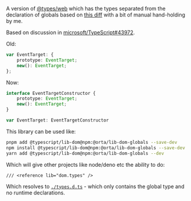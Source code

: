 A version of [@types/web](https://www.npmjs.com/package/@types/web) which has the types separated from the declaration of globals based on [this diff](https://github.com/microsoft/TypeScript-DOM-lib-generator/pull/new/split_types_2) with a bit of manual hand-holding by me.

Based on discussion in [microsoft/TypeScript#43972](https://github.com/microsoft/TypeScript/issues/43972#issuecomment-919403670).

Old:

```ts
var EventTarget: {
    prototype: EventTarget;
    new(): EventTarget;
};
```

Now:
```ts
interface EventTargetConstructor {
    prototype: EventTarget;
    new(): EventTarget;
}

var EventTarget: EventTargetConstructor
```

This library can be used like:

```sh
pnpm add @typescript/lib-dom@npm:@orta/lib-dom-globals --save-dev
npm install @typescript/lib-dom@npm:@orta/lib-dom-globals --save-dev
yarn add @typescript/lib-dom@npm:@orta/lib-dom-globals --dev
```


Which will give other projects like node/deno etc the ability to do:

```
/// <reference lib="dom.types" />
```

Which resolves to [`./types.d.ts`](./types.d.ts) - which only contains the global type and no runtime declarations.
